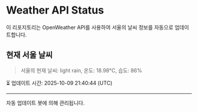
# Weather API Status

이 리포지토리는 OpenWeather API를 사용하여 서울의 날씨 정보를 자동으로 업데이트합니다.

## 현재 서울 날씨
> 서울의 현재 날씨: light rain, 온도: 18.98°C, 습도: 86%

⏳ 업데이트 시간: 2025-10-09 21:40:44 (UTC)

---
자동 업데이트 봇에 의해 관리됩니다.
